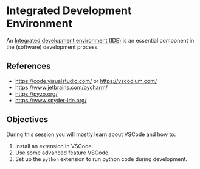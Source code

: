 # Integrated Development Environment

An [Integrated development environment (IDE)](https://en.wikipedia.org/wiki/Integrated_development_environment) is an essential component in the (software) development process.

## References

- <https://code.visualstudio.com/> or <https://vscodium.com/>
- <https://www.jetbrains.com/pycharm/>
- <https://pyzo.org/>
- <https://www.spyder-ide.org/>

## Objectives

During this session you will mostly learn about VSCode and how to:

1. Install an extension in VSCode.
2. Use some advanced feature VSCode.
3. Set up the `python` extension to run python code during development.

